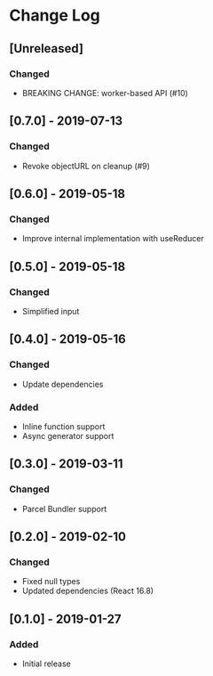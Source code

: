 # Change Log

## [Unreleased]
### Changed
- BREAKING CHANGE: worker-based API (#10)

## [0.7.0] - 2019-07-13
### Changed
- Revoke objectURL on cleanup (#9)

## [0.6.0] - 2019-05-18
### Changed
- Improve internal implementation with useReducer

## [0.5.0] - 2019-05-18
### Changed
- Simplified input

## [0.4.0] - 2019-05-16
### Changed
- Update dependencies
### Added
- Inline function support
- Async generator support

## [0.3.0] - 2019-03-11
### Changed
- Parcel Bundler support

## [0.2.0] - 2019-02-10
### Changed
- Fixed null types
- Updated dependencies (React 16.8)

## [0.1.0] - 2019-01-27
### Added
- Initial release
